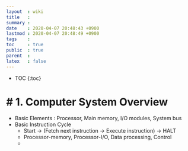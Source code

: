 ```yaml
---
layout  : wiki
title   : 
summary : 
date    : 2020-04-07 20:48:43 +0900
lastmod : 2020-04-07 20:48:49 +0900
tags    : 
toc     : true
public  : true
parent  : 
latex   : false
---
```

* TOC
{:toc}

# # 1. Computer System Overview

- Basic Elements : Processor, Main memory, I/O modules, System bus
- Basic Instruction Cycle
    - Start → (Fetch next instruction → Execute instruction) → HALT
    - Processor-memory, Processor-I/O, Data processing, Control
    -
